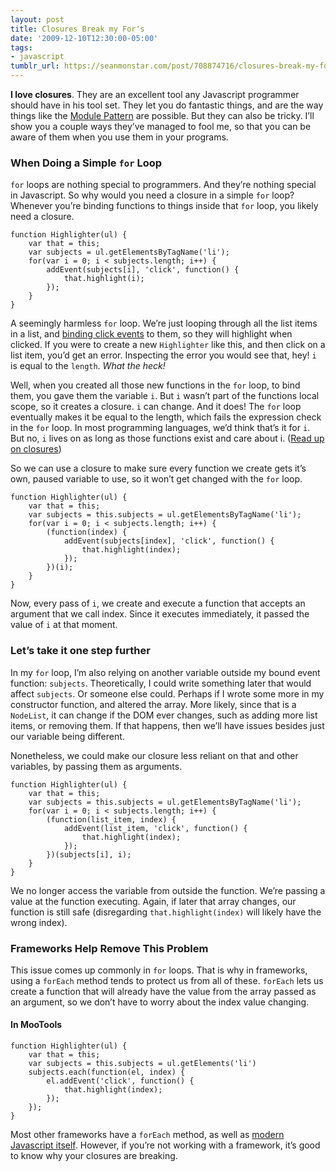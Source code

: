 ```yaml
---
layout: post
title: Closures Break my For's
date: '2009-12-10T12:30:00-05:00'
tags:
- javascript
tumblr_url: https://seanmonstar.com/post/708874716/closures-break-my-for-s
---
```

 **I love closures**. They are an excellent tool any Javascript programmer should have in his tool set. They let you do fantastic things, and are the way things like the [Module Pattern](http://yuiblog.com/blog/2007/06/12/module-pattern/) are possible. But they can also be tricky. I’ll show you a couple ways they’ve managed to fool me, so that you can be aware of them when you use them in your programs.

### When Doing a Simple `for` Loop

`for` loops are nothing special to programmers. And they’re nothing special in Javascript. So why would you need a closure in a simple `for` loop? Whenever you’re binding functions to things inside that `for` loop, you likely need a closure.

    function Highlighter(ul) {
        var that = this;
        var subjects = ul.getElementsByTagName('li');
        for(var i = 0; i < subjects.length; i++) {
            addEvent(subjects[i], 'click', function() {
                that.highlight(i);
            });
        }
    }

A seemingly harmless `for` loop. We’re just looping through all the list items in a list, and [binding click events](http://seanmonstar.com/blog/cross-browser-addevent-without-frameworks/) to them, so they will highlight when clicked. If you were to create a new `Highlighter` like this, and then click on a list item, you’d get an error. Inspecting the error you would see that, hey! `i` is equal to the `length`. _What the heck!_

Well, when you created all those new functions in the `for` loop, to bind them, you gave them the variable `i`. But `i` wasn’t part of the functions local scope, so it creates a closure. `i` can change. And it does! The `for` loop eventually makes it be equal to the length, which fails the expression check in the `for` loop. In most programming languages, we’d think that’s it for `i`. But no, `i` lives on as long as those functions exist and care about i. ([Read up on closures](https://developer.mozilla.org/en/Core_JavaScript_1.5_Guide/Working_with_Closures))

So we can use a closure to make sure every function we create gets it’s own, paused variable to use, so it won’t get changed with the `for` loop.

    function Highlighter(ul) {
        var that = this;
        var subjects = this.subjects = ul.getElementsByTagName('li');
        for(var i = 0; i < subjects.length; i++) {
            (function(index) {
                addEvent(subjects[index], 'click', function() {
                    that.highlight(index);
                });
            })(i);
        }
    }

Now, every pass of `i`, we create and execute a function that accepts an argument that we call index. Since it executes immediately, it passed the value of `i` at that moment.

### Let’s take it one step further

In my `for` loop, I’m also relying on another variable outside my bound event function: `subjects`. Theoretically, I could write something later that would affect `subjects`. Or someone else could. Perhaps if I wrote some more in my constructor function, and altered the array. More likely, since that is a `NodeList`, it can change if the DOM ever changes, such as adding more list items, or removing them. If that happens, then we’ll have issues besides just our variable being different.

Nonetheless, we could make our closure less reliant on that and other variables, by passing them as arguments.

    function Highlighter(ul) {
        var that = this;
        var subjects = this.subjects = ul.getElementsByTagName('li');
        for(var i = 0; i < subjects.length; i++) {
            (function(list_item, index) {
                addEvent(list_item, 'click', function() {
                    that.highlight(index);
                });
            })(subjects[i], i);
        }
    }

We no longer access the variable from outside the function. We’re passing a value at the function executing. Again, if later that array changes, our function is still safe (disregarding `that.highlight(index)` will likely have the wrong index).

### Frameworks Help Remove This Problem

This issue comes up commonly in `for` loops. That is why in frameworks, using a `forEach` method tends to protect us from all of these. `forEach` lets us create a function that will already have the value from the array passed as an argument, so we don’t have to worry about the index value changing.

#### In MooTools

    function Highlighter(ul) {
        var that = this;
        var subjects = this.subjects = ul.getElements('li')
        subjects.each(function(el, index) {
            el.addEvent('click', function() {
                that.highlight(index);
            });
        });
    }

Most other frameworks have a `forEach` method, as well as [modern Javascript itself](https://developer.mozilla.org/En/Core_JavaScript_1.5_Reference/Objects/Array/ForEach). However, if you’re not working with a framework, it’s good to know why your closures are breaking.

